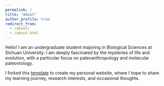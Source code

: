 ```yaml
---
permalink: /
title: "About"
author_profile: true
redirect_from: 
  - /about/
  - /about.html
---
```


Hello! I am an undergraduate student majoring in Biological Sciences at Sichuan University. I am deeply fascinated by the mysteries of life and evolution, with a particular focus on paleoanthropology and molecular paleontology.

I forked this [template](https://github.com/academicpages/academicpages.github.io) to create my personal website, where I hope to share my learning journey, research interests, and occasional thoughts.
<!-- 
Tile
======
Text text
 -->
